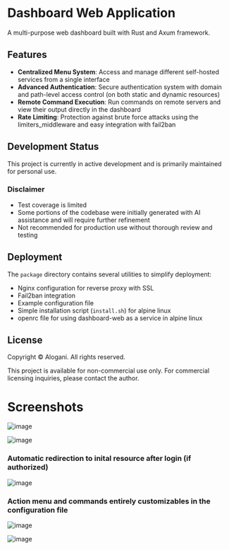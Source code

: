 # Dashboard Web Application

A multi-purpose web dashboard built with Rust and Axum framework.

## Features

- **Centralized Menu System**: Access and manage different self-hosted services from a single interface
- **Advanced Authentication**: Secure authentication system with domain and path-level access control (on both static and dynamic resources)
- **Remote Command Execution**: Run commands on remote servers and view their output directly in the dashboard
- **Rate Limiting**: Protection against brute force attacks using the limiters_middleware and easy integration with fail2ban

## Development Status

This project is currently in active development and is primarily maintained for personal use.

### Disclaimer

- Test coverage is limited
- Some portions of the codebase were initially generated with AI assistance and will require further refinement
- Not recommended for production use without thorough review and testing

## Deployment

The `package` directory contains several utilities to simplify deployment:
- Nginx configuration for reverse proxy with SSL
- Fail2ban integration
- Example configuration file
- Simple installation script (`install.sh`) for alpine linux
- openrc file for using dashboard-web as a service in alpine linux


## License

Copyright © Alogani. All rights reserved.

This project is available for non-commercial use only. For commercial licensing inquiries, please contact the author.

# Screenshots
![image](https://github.com/user-attachments/assets/259aff09-b4f7-4506-801c-16202e2923db)

![image](https://github.com/user-attachments/assets/94e2a6fa-d529-4578-9f73-c02bb46f66e1)

### Automatic redirection to inital resource after login (if authorized)
![image](https://github.com/user-attachments/assets/5d23c61b-0bcd-4bf1-9977-129d7fc4aa34)

### Action menu and commands entirely customizables in the configuration file

![image](https://github.com/user-attachments/assets/506f054b-a85b-4757-980e-177715c803a6)

![image](https://github.com/user-attachments/assets/dd20b658-4621-4fb3-8073-57f5b43467c9)


